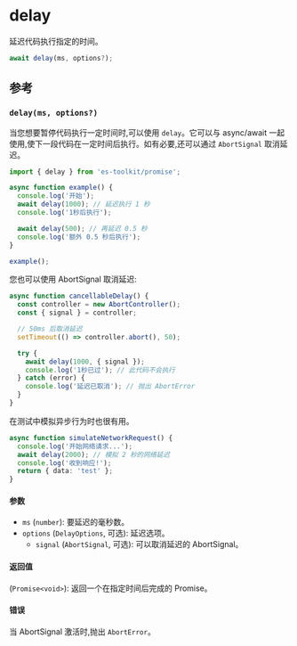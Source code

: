 # delay

延迟代码执行指定的时间。

```typescript
await delay(ms, options?);
```

## 参考

### `delay(ms, options?)`

当您想要暂停代码执行一定时间时,可以使用 `delay`。它可以与 async/await 一起使用,使下一段代码在一定时间后执行。如有必要,还可以通过 `AbortSignal` 取消延迟。

```typescript
import { delay } from 'es-toolkit/promise';

async function example() {
  console.log('开始');
  await delay(1000); // 延迟执行 1 秒
  console.log('1秒后执行');

  await delay(500); // 再延迟 0.5 秒
  console.log('额外 0.5 秒后执行');
}

example();
```

您也可以使用 AbortSignal 取消延迟:

```typescript
async function cancellableDelay() {
  const controller = new AbortController();
  const { signal } = controller;

  // 50ms 后取消延迟
  setTimeout(() => controller.abort(), 50);

  try {
    await delay(1000, { signal });
    console.log('1秒已过'); // 此代码不会执行
  } catch (error) {
    console.log('延迟已取消'); // 抛出 AbortError
  }
}
```

在测试中模拟异步行为时也很有用。

```typescript
async function simulateNetworkRequest() {
  console.log('开始网络请求...');
  await delay(2000); // 模拟 2 秒的网络延迟
  console.log('收到响应!');
  return { data: 'test' };
}
```

#### 参数

- `ms` (`number`): 要延迟的毫秒数。
- `options` (`DelayOptions`, 可选): 延迟选项。
  - `signal` (`AbortSignal`, 可选): 可以取消延迟的 AbortSignal。

#### 返回值

(`Promise<void>`): 返回一个在指定时间后完成的 Promise。

#### 错误

当 AbortSignal 激活时,抛出 `AbortError`。
